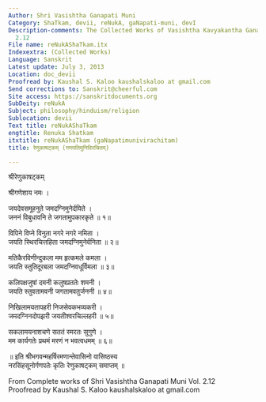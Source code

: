 ```yaml
---
Author: Shri Vasishtha Ganapati Muni
Category: ShaTkam, devii, reNukA, gaNapati-muni, devI
Description-comments: The Collected Works of Vasishtha Kavyakantha Ganapati Muni Vol
  2.12
File name: reNukAShaTkam.itx
Indexextra: (Collected Works)
Language: Sanskrit
Latest update: July 3, 2013
Location: doc_devii
Proofread by: Kaushal S. Kaloo kaushalskaloo at gmail.com
Send corrections to: Sanskrit@cheerful.com
Site access: https://sanskritdocuments.org
SubDeity: reNukA
Subject: philosophy/hinduism/religion
Sublocation: devii
Text title: reNukAShaTkam
engtitle: Renuka Shatkam
itxtitle: reNukAShaTkam (gaNapatimunivirachitam)
title: रेणुकाषट्कम् (गणपतिमुनिविरचितम्)

---
```

  
 श्रीरेणुकाषट्कम्   
  
श्रीगणेशाय नमः ।  
  
जयदेवसमूहनुते जमदग्निमुनेर्दयिते ।  
जननं विबुधावनि ते जगतामुपकारकृते ॥ १॥  
  
विपिने विप्ने विनुता नगरे नगरे नमिता ।  
जयति स्थिरचित्तहिता जमदग्निमुनेर्वनिता ॥ २॥  
  
मतिकैरविणीन्दुकला मम हृत्कमले कमला ।  
जयति स्तुतिदूरबला जमदग्निवधूर्विमला ॥ ३॥  
  
कलिपक्षजुषां दमनी कलुषप्रततेः शमनी ।  
जयति स्तुवतामवनी जगतामवतुर्जननी ॥ ४॥  
  
निखिलामयतापहरी निजसेवकभव्यकरी ।  
जमदग्निनदोपझरी जयतीश्वरचिल्लहरी ॥ ५॥  
  
सकलामयनाशचणे सततं स्मरतः सुगुणे ।  
मम कार्यगतेः प्रथमं मरणं न भवत्वधमम् ॥ ६॥  
  
॥ इति श्रीभगवन्महर्षिरमणान्तेवासिनो वासिष्ठस्य  
नरसिंहसूनोर्गणपतेः कृतिः रेणुकाषट्कम् समाप्तम् ॥  
  
  
From Complete works of Shri Vasishtha Ganapati Muni Vol. 2.12  
Proofread by Kaushal S. Kaloo  kaushalskaloo  at  gmail.com  
  
  
